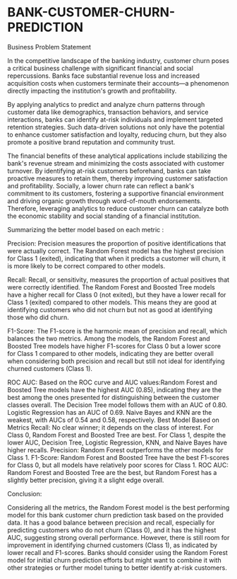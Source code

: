 # BANK-CUSTOMER-CHURN-PREDICTION

Business Problem Statement

In the competitive landscape of the banking industry, customer churn poses a critical business challenge with significant financial and social repercussions. Banks face substantial revenue loss and increased acquisition costs when customers terminate their accounts—a phenomenon directly impacting the institution's growth and profitability.

By applying analytics to predict and analyze churn patterns through customer data like demographics, transaction behaviors, and service interactions, banks can identify at-risk individuals and implement targeted retention strategies. Such data-driven solutions not only have the potential to enhance customer satisfaction and loyalty, reducing churn, but they also promote a positive brand reputation and community trust.

The financial benefits of these analytical applications include stabilizing the bank's revenue stream and minimizing the costs associated with customer turnover. By identifying at-risk customers beforehand, banks can take proactive measures to retain them, thereby improving customer satisfaction and profitability. Socially, a lower churn rate can reflect a bank's commitment to its customers, fostering a supportive financial environment and driving organic growth through word-of-mouth endorsements. Therefore, leveraging analytics to reduce customer churn can catalyze both the economic stability and social standing of a financial institution.


Summarizing the better model based on each metric :

Precision: Precision measures the proportion of positive identifications that were actually correct. The Random Forest model has the highest precision for Class 1 (exited), indicating that when it predicts a customer will churn, it is more likely to be correct compared to other models.

Recall: Recall, or sensitivity, measures the proportion of actual positives that were correctly identified. The Random Forest and Boosted Tree models have a higher recall for Class 0 (not exited), but they have a lower recall for Class 1 (exited) compared to other models. This means they are good at identifying customers who did not churn but not as good at identifying those who did churn.

F1-Score: The F1-score is the harmonic mean of precision and recall, which balances the two metrics. Among the models, the Random Forest and Boosted Tree models have higher F1-scores for Class 0 but a lower score for Class 1 compared to other models, indicating they are better overall when considering both precision and recall but still not ideal for identifying churned customers (Class 1).

ROC AUC: Based on the ROC curve and AUC values:Random Forest and Boosted Tree models have the highest AUC (0.85), indicating they are the best among the ones presented for distinguishing between the customer classes overall. The Decision Tree model follows them with an AUC of 0.80. Logistic Regression has an AUC of 0.69. Naive Bayes and KNN are the weakest, with AUCs of 0.54 and 0.58, respectively. Best Model Based on Metrics Recall: No clear winner; it depends on the class of interest. For Class 0, Random Forest and Boosted Tree are best. For Class 1, despite the lower AUC, Decision Tree, Logistic Regression, KNN, and Naive Bayes have higher recalls. Precision: Random Forest outperforms the other models for Class 1. F1-Score: Random Forest and Boosted Tree have the best F1-scores for Class 0, but all models have relatively poor scores for Class 1. ROC AUC: Random Forest and Boosted Tree are the best, but Random Forest has a slightly better precision, giving it a slight edge overall.

Conclusion: 

Considering all the metrics, the Random Forest model is the best performing model for this bank customer churn prediction task based on the provided data. It has a good balance between precision and recall, especially for predicting customers who do not churn (Class 0), and it has the highest AUC, suggesting strong overall performance. However, there is still room for improvement in identifying churned customers (Class 1), as indicated by lower recall and F1-scores. Banks should consider using the Random Forest model for initial churn prediction efforts but might want to combine it with other strategies or further model tuning to better identify at-risk customers.
